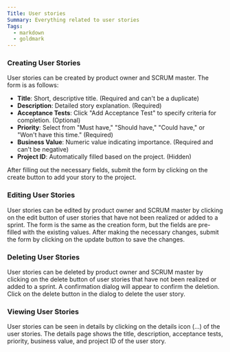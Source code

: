 ```yaml
---
Title: User stories
Summary: Everything related to user stories
Tags:
  - markdown
  - goldmark
---
```


### Creating User Stories

User stories can be created by product owner and SCRUM master. The form is as follows:

- **Title**: Short, descriptive title. (Required and can't be a duplicate)
- **Description**: Detailed story explanation. (Required)
- **Acceptance Tests**: Click "Add Acceptance Test" to specify criteria for completion. (Optional)
- **Priority**: Select from "Must have," "Should have," "Could have," or "Won't have this time." (Required)
- **Business Value**: Numeric value indicating importance. (Required and can't be negative)
- **Project ID**: Automatically filled based on the project. (Hidden)

After filling out the necessary fields, submit the form by clicking on the create button to add your story to the project.

### Editing User Stories

User stories can be edited by product owner and SCRUM master by clicking on the edit button of user stories that have not been realized or added to a sprint. The form is the same as the creation form, but the fields are pre-filled with the existing values. After making the necessary changes, submit the form by clicking on the update button to save the changes.

### Deleting User Stories

User stories can be deleted by product owner and SCRUM master by clicking on the delete button of user stories that have not been realized or added to a sprint. A confirmation dialog will appear to confirm the deletion. Click on the delete button in the dialog to delete the user story.

### Viewing User Stories

User stories can be seen in details by clicking on the details icon (...) of the user stories. The details page shows the title, description, acceptance tests, priority, business value, and project ID of the user story.
